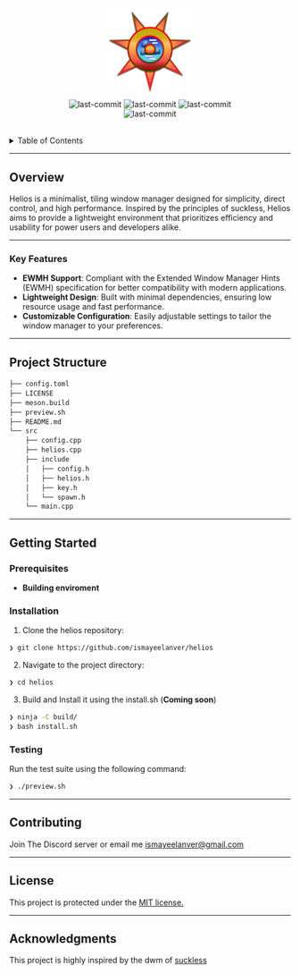 <p align="center">
    <img src="./doc/icon.png" align="center" width="30%" height="10%">
</p>
<p align="center">
	<img src="https://img.shields.io/badge/-MIT license-white?logo=opensourceinitiative&logoColor=FFA500" alt="last-commit">
	<img src="https://img.shields.io/badge/-Lightweight-white?logo=sunrise&logoColor=FFA500" alt="last-commit">
	<img src="https://img.shields.io/badge/-Linux Supported-white?logo=linux&logoColor=FFA500" alt="last-commit">
    <br>
	<img src="https://img.shields.io/badge/-Made in C++-white?logo=cplusplus&logoColor=FFA500" alt="last-commit">
</p>
<p align="center"><!-- default option, no dependency badges. -->
</p>
<p align="center">
	<!-- default option, no dependency badges. -->
</p>
<br>

<details><summary>Table of Contents</summary>

- [Overview](#overview)
  - [Key Features](#key-features)
- [Project Structure](#project-structure)
- [Getting Started](#getting-started)
  - [Prerequisites](#prerequisites)
  - [Installation](#installation)
  - [Testing](#testing)
- [Contributing](#contributing)
- [License](#license)
- [Acknowledgments](#acknowledgments)

</details>
<hr>

##  Overview

<p>Helios is a minimalist, tiling window manager designed for simplicity, direct control, and high performance. Inspired by the principles of suckless, Helios aims to provide a lightweight environment that prioritizes efficiency and usability for power users and developers alike.</p>

---

### Key Features

- **EWMH Support**: Compliant with the Extended Window Manager Hints (EWMH) specification for better compatibility with modern applications.
- **Lightweight Design**: Built with minimal dependencies, ensuring low resource usage and fast performance.
- **Customizable Configuration**: Easily adjustable settings to tailor the window manager to your preferences.

---

##  Project Structure

```sh
├── config.toml
├── LICENSE
├── meson.build
├── preview.sh
├── README.md
└── src
    ├── config.cpp
    ├── helios.cpp
    ├── include
    │   ├── config.h
    │   ├── helios.h
    │   ├── key.h
    │   └── spawn.h
    └── main.cpp
```

---


##  Getting Started

###  Prerequisites

- **Building enviroment**


###  Installation

1. Clone the helios repository:
```sh
❯ git clone https://github.com/ismayeelanver/helios
```

2. Navigate to the project directory:
```sh
❯ cd helios
```

3. Build and Install it using the install.sh (**Coming soon**)
```sh
❯ ninja -C build/
❯ bash install.sh
```


###  Testing
Run the test suite using the following command:

```sh
❯ ./preview.sh
```

---

##  Contributing

Join The Discord server or email me <ismayeelanver@gmail.com>

---

##  License

This project is protected under the <a href="https://github.com/ismayeelanver/helios/blob/main/LICENSE">MIT license.</a>

---

##  Acknowledgments

This project is highly inspired by the dwm of <a href="https://suckless.org">suckless</a>